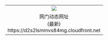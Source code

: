 ﻿<table>
  <tr></tr>
  <tr><td colspan=2 align=center><img src="https://d2s2lsmmvs84mg.cloudfront.net/Up/oGate.jpg" /></td></tr>
  <tr><td colspan=2 align=center>网门动态网址<br/>(最新)
<br>https://d2s2lsmmvs84mg.cloudfront.net
<br/>
    </td>
  </tr>
</table>
